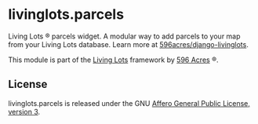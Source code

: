 livinglots.parcels
=========================

Living Lots ® parcels widget. A modular way to add parcels to your map from your
Living Lots database. Learn more at
[596acres/django-livinglots](https://github.com/596acres/django-livinglots).

This module is part of the [Living Lots](https://github.com/596acres/django-livinglots) framework by [596 Acres](https://596acres.org) ®.


License
-------

livinglots.parcels is released under the GNU [Affero General Public 
License, version 3](http://www.gnu.org/licenses/agpl.html).
